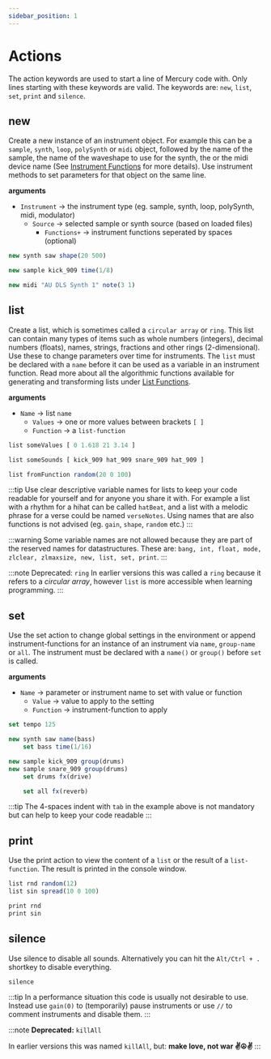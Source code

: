 ```yaml
---
sidebar_position: 1
---
```


# Actions

The action keywords are used to start a line of Mercury code with. Only lines starting with these keywords are valid. The keywords are: `new`, `list`, `set`, `print` and `silence`.

## new

Create a new instance of an instrument object. For example this can be a `sample`, `synth`, `loop`, `polySynth` or `midi` object, followed by the name of the sample, the name of the waveshape to use for the synth, the or the midi device name (See [Instrument Functions](instruments) for more details). Use instrument methods to set parameters for that object on the same line.

**arguments**

- `Instrument` -> the instrument type (eg. sample, synth, loop, polySynth, midi, modulator)
    - `Source` -> selected sample or synth source (based on loaded files)
        - `Functions+` -> instrument functions seperated by spaces (optional)

```js
new synth saw shape(20 500)

new sample kick_909 time(1/8)

new midi "AU DLS Synth 1" note(3 1)
```

<!-- Alias: `make`, `sound` -->

<!-- By default Mercury has a small library of samples and single-cycle waveforms included in the environment. Follow these links to find out how to include samples and waveforms in Mercury or if you like to see the full list of available sounds.

- [How to load other sounds into Mercury](./07-environment.md#sounds)
- [How to load sounds in the Mercury Playground](./01-global.md#samples)
- [Full list of all the included sounds](https://github.com/tmhglnd/mercury/blob/master/mercury_ide/media/README.md)
- [How to load other waveforms into Mercury](./07-environment.md#sounds)
- [Full list of all the included waveforms](https://github.com/tmhglnd/mercury/blob/master/mercury_ide/media/README.md) -->

## list

Create a list, which is sometimes called a `circular array` or `ring`. This list can contain many types of items such as whole numbers (integers), decimal numbers (floats), names, strings, fractions and other rings (2-dimensional). Use these to change parameters over time for instruments. The `list` must be declared with a `name` before it can be used as a variable in an instrument function. Read more about all the algorithmic functions available for generating and transforming lists under [List Functions](list-functions).

**arguments**
- `Name` -> list `name`
    - `Values` -> one or more values between brackets `[ ]`
    - `Function` -> a `list-function`

```js
list someValues [ 0 1.618 21 3.14 ]

list someSounds [ kick_909 hat_909 snare_909 hat_909 ]

list fromFunction random(20 0 100)
```

:::tip
Use clear descriptive variable names for lists to keep your code readable for yourself and for anyone you share it with. For example a list with a rhythm for a hihat can be called `hatBeat`, and a list with a melodic phrase for a verse could be named `verseNotes`. Using names that are also functions is not advised (eg. `gain`, `shape`, `random` etc.)
:::

:::warning
Some variable names are not allowed because they are part of the reserved names for datastructures. These are: `bang, int, float, mode, zlclear, zlmaxsize, new, list, set, print`.
:::

:::note Deprecated: `ring`
In earlier versions this was called a `ring` because it refers to a *circular array*, however `list` is more accessible when learning programming.
:::

## set

Use the set action to change global settings in the environment or append instrument-functions for an instance of an instrument via `name`, `group-name` or `all`. The instrument must be declared with a `name()` or `group()` before `set` is called.

**arguments**
- `Name` -> parameter or instrument name to set with value or function
    - `Value` -> value to apply to the setting
    - `Function` -> instrument-function to apply

```js
set tempo 125

new synth saw name(bass)
    set bass time(1/16)

new sample kick_909 group(drums)
new sample snare_909 group(drums)
    set drums fx(drive)

    set all fx(reverb)
```

:::tip
The 4-spaces indent with `tab` in the example above is not mandatory but can help to keep your code readable
:::

<!-- Alias: `give`, `apply` -->

## print

Use the print action to view the content of a `list` or the result of a `list-function`. The result is printed in the console window.

```js
list rnd random(12)
list sin spread(10 0 100)

print rnd
print sin
```

## silence

Use silence to disable all sounds. Alternatively you can hit the `Alt/Ctrl + .` shortkey to disable everything. 

<!-- *Note* : Silencing the instruments is not the same as disabling the Audio (below). In this case the instruments are deleted, but the signal-chain is still processing in order to be able to quickly start the sound when a new instrument is generated. -->

```js
silence
```

:::tip
In a performance situation this code is usually not desirable to use. Instead use `gain(0)` to (temporarily) pause instruments or use `//` to comment instruments and disable them.
:::

:::note
**Deprecated:** `killAll`

In earlier versions this was named `killAll`, but: **make love, not war ✌️☮️✌️**
:::
<!-- ## console

Show the console to see the printed output or other error messages from the code. Clear the console as well.

```js

console show
console empty
```

## audio

Disable/enable the Digital Signal Processing (DSP) engine. This can also be done via the interface and is usually not desirable to use during coding sessions.

```
audio <1-0>
``` -->